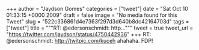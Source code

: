 
+++
author = "Jaydson Gomes"
categories = ["tweet"]
date = "Sat Oct 10 01:33:15 +0000 2009"
draft = false
image = "No media found for this Tweet"
slug = "522c336861d4e7363f297d3d640b8dc42164703d"
tags = ["tweet"]
title = """RT: @edersonschmidt: http..."""
tweet = true
tweet_url = "https://twitter.com/jaydson/status/4750442936"
+++
RT: @edersonschmidt: http://twitpic.com/kuceh ahahaha. FDP!
